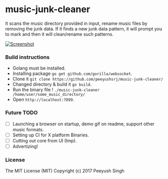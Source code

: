 # music-junk-cleaner

It scans the music directory provided in input, rename music files by removing the junk data. If it finds a new junk data pattern, it will prompt you to mark and then it will clean/rename such patterns.

[![Screenshot](https://s20.postimg.org/lrrw1qf65/Screenshot_from_2017-06-23_19-27-01.png)](https://postimg.org/image/66akhs37t/)

### Build instructions

- Golang must be installed.
- Installing package `go get github.com/gorilla/websocket`.
- Clone it `git clone https://github.com/peeyushsrj/music-junk-cleaner/`
- Changed directory & build it `go build`.
- Run the binary file ! `./music-junk-cleaner /home/user/some_music_directory/`
- Open `http://localhost:7899`.


### Future TODO

- [ ] Launching a browser on startup, demo gif on readme, support other music formats.
- [ ] Setting up CI for X platform Binaries.
- [ ] Cutting out core from UI (Imp).
- [ ] Advertizing!

### License

The MIT License (MIT) Copyright (c) 2017 Peeyush Singh
